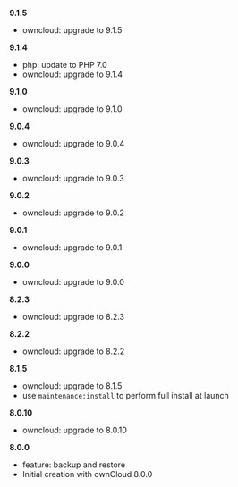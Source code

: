 **9.1.5**
- owncloud: upgrade to 9.1.5

**9.1.4**
- php: update to PHP 7.0
- owncloud: upgrade to 9.1.4

**9.1.0**
- owncloud: upgrade to 9.1.0

**9.0.4**
- owncloud: upgrade to 9.0.4

**9.0.3**
- owncloud: upgrade to 9.0.3

**9.0.2**
- owncloud: upgrade to 9.0.2

**9.0.1**
- owncloud: upgrade to 9.0.1

**9.0.0**
- owncloud: upgrade to 9.0.0

**8.2.3**
- owncloud: upgrade to 8.2.3

**8.2.2**
- owncloud: upgrade to 8.2.2

**8.1.5**
- owncloud: upgrade to 8.1.5
- use `maintenance:install` to perform full install at launch

**8.0.10**
- owncloud: upgrade to 8.0.10

**8.0.0**
- feature: backup and restore
- Initial creation with ownCloud 8.0.0
